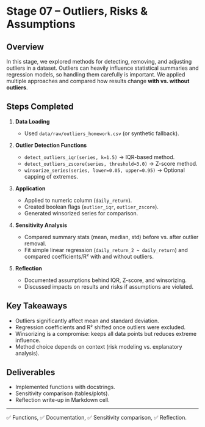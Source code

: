 # Stage 07 – Outliers, Risks & Assumptions

## Overview
In this stage, we explored methods for detecting, removing, and adjusting outliers in a dataset. Outliers can heavily influence statistical summaries and regression models, so handling them carefully is important. We applied multiple approaches and compared how results change **with vs. without outliers**.

## Steps Completed
1. **Data Loading**  
   - Used `data/raw/outliers_homework.csv` (or synthetic fallback).  

2. **Outlier Detection Functions**  
   - `detect_outliers_iqr(series, k=1.5)` → IQR-based method.  
   - `detect_outliers_zscore(series, threshold=3.0)` → Z-score method.  
   - `winsorize_series(series, lower=0.05, upper=0.95)` → Optional capping of extremes.  

3. **Application**  
   - Applied to numeric column (`daily_return`).  
   - Created boolean flags (`outlier_iqr`, `outlier_zscore`).  
   - Generated winsorized series for comparison.  

4. **Sensitivity Analysis**  
   - Compared summary stats (mean, median, std) before vs. after outlier removal.  
   - Fit simple linear regression (`daily_return_2 ~ daily_return`) and compared coefficients/R² with and without outliers.  

5. **Reflection**  
   - Documented assumptions behind IQR, Z-score, and winsorizing.  
   - Discussed impacts on results and risks if assumptions are violated.  

## Key Takeaways
- Outliers significantly affect mean and standard deviation.  
- Regression coefficients and R² shifted once outliers were excluded.  
- Winsorizing is a compromise: keeps all data points but reduces extreme influence.  
- Method choice depends on context (risk modeling vs. explanatory analysis).  

## Deliverables
- Implemented functions with docstrings.  
- Sensitivity comparison (tables/plots).  
- Reflection write-up in Markdown cell.  

---
✅ Functions, ✅ Documentation, ✅ Sensitivity comparison, ✅ Reflection.  
